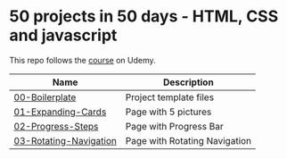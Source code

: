 # 50 projects in 50 days - HTML, CSS and javascript

This repo follows the [course](https://www.udemy.com/course/50-projects-50-days/) on Udemy.

| Name | Description |
|-|-|
|[00-Boilerplate](00-Boilerplate/README.md)|Project template files|
|[01-Expanding-Cards](01-Expanding-Cards/README.md)|Page with 5 pictures|
|[02-Progress-Steps](02-Progress-Steps/README.md)|Page with Progress Bar|
|[03-Rotating-Navigation](03-Rotating-Navigation/README.md)|Page with Rotating Navigation|